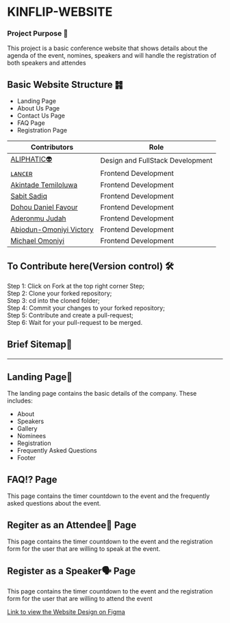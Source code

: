 # KINFLIP-WEBSITE

### Project Purpose 📍
This project is a basic conference website that shows details about the agenda of the event, nomines, speakers and will handle the registration of both speakers and attendes

## Basic Website Structure ䷦
* Landing Page
* About Us Page
* Contact Us Page
* FAQ Page
* Registration Page

| **Contributors** | **Role** |
| ----------- | ----------- |
| [ALIPHATIC👽](https://github.com/ALIPHATICHYD) | Design and FullStack Development |
| [ʟᴀɴᴄᴇʀ](https://github.com/GentleMizt) | Frontend Development |
| [Akintade Temiloluwa](https://github.com/Temi-Tade) | Frontend Development |
| [Sabit Sadiq](https://github.com/sabitsadiq) | Frontend Development |
| [Dohou Daniel Favour](https://github.com/dohoudaniel) | Frontend Development |
| [Aderonmu Judah](https://github.com/aderonmujudah) | Frontend Development |
| [Abiodun-Omoniyi Victory](https://github.com/preciousvictory) | Frontend Development |
| [Michael Omoniyi](https://github.com/MichaelOmoniyi) | Frontend Development |


## To Contribute here(Version control) 🛠️
 Step 1: Click on Fork at the top right corner Step; </br>
 Step 2: Clone your forked repository; </br>
 Step 3: cd into the cloned folder; </br>
 Step 4: Commit your changes to your forked repository; </br>
 Step 5: Contribute and create a pull-request;  </br>
 Step 6: Wait for your pull-request to be merged.



## Brief Sitemap💬 <hr>

## Landing Page🛬
The landing page contains the basic details of the company. These includes:
* About
* Speakers
* Gallery
* Nominees
* Registration
* Frequently Asked Questions
* Footer

## FAQ⁉️ Page
This page contains the timer countdown to the event and the frequently asked questions about the event.

## Regiter as an Attendee👔 Page
This page contains the timer countdown to the event and the registration form for the user that are willing to speak at the event.

## Register as a Speaker🗣️ Page
This page contains the timer countdown to the event and the registration form for the user that are willing to attend the event

[Link to view the Website Design on Figma](https://www.figma.com/file/GWLd3JUZDQxVUd0kKwfnLS/KINFLIP?node-id=0%3A1&t=0n74HqBOyuMgTDqE-0)
